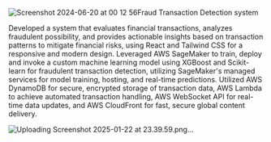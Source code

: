 ![Screenshot 2024-06-20 at 00 12 56](https://github.com/user-attachments/assets/35cb50c7-d5fc-4950-b17d-9a7afc325a31)Fraud Transaction Detection system

Developed a system that evaluates financial transactions, analyzes fraudulent possibility, and provides actionable insights based on transaction patterns to mitigate financial risks, using React and Tailwind CSS for a responsive and modern design.
Leveraged AWS SageMaker to train, deploy and invoke a custom machine learning model using XGBoost and Scikit-learn for fraudulent transaction detection, utilizing SageMaker's managed services for model training, hosting, and real-time predictions.
Utilized AWS DynamoDB for secure, encrypted storage of transaction data, AWS Lambda to achieve automated transaction handling, AWS WebSocket API for real-time data updates, and AWS CloudFront for fast, secure global content delivery.

![Uploading Screenshot 2025-01-22 at 23.39.59.png…]()
